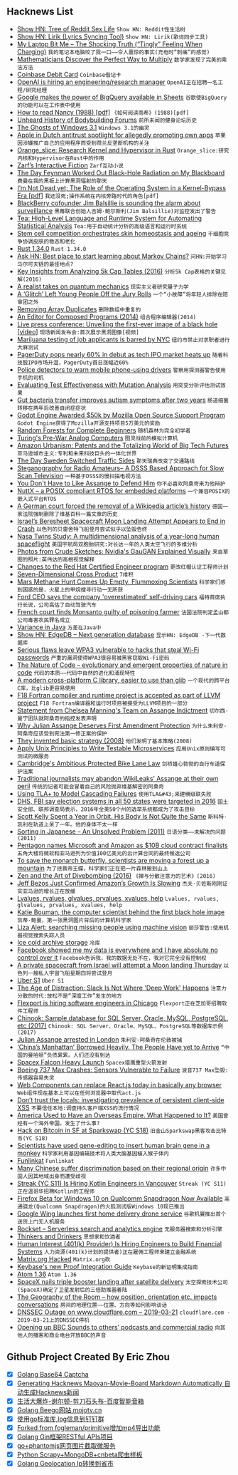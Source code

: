 ## Hacknews List


- [Show HN: Tree of Reddit Sex Life](https://observablehq.com/@stared/tree-of-reddit-sex-life)  `Show HN: Reddit性生活树`
- [Show HN: Lirik (Lyrics Syncing Tool)](https://lyrik.netlify.com/interpretations/1?a=12.083&amp;b=23.228&amp;lng=en)  `Show HN: Lirik(歌词同步工具)`
- [My Laptop Bit Me – The Shocking Truth (“Tingly” Feeling When Charging)](http://enclydion.blogspot.com/2012/04/my-laptop-bit-me-shocking-truth.html)  `我的笔记本电脑咬了我一口——令人震惊的事实(充电时“刺痛”的感觉)`
- [Mathematicians Discover the Perfect Way to Multiply](https://www.quantamagazine.org/mathematicians-discover-the-perfect-way-to-multiply-20190411/)  `数学家发现了完美的乘法方法`
- [Coinbase Debit Card](https://www.coinbase.com/card)  `Coinbase借记卡`
- [OpenAI is hiring an engineering/research manager](https://twitter.com/gdb/status/1116381180079656960)  `OpenAI正在招聘一名工程/研究经理`
- [Google makes the power of BigQuery available in Sheets](https://techcrunch.com/2019/04/10/google-makes-the-power-of-bigquery-available-in-sheets/)  `谷歌使BigQuery的功能可以在工作表中使用`
- [How to read Nancy (1988) [pdf]](http://www.laffpix.com/howtoreadnancy.pdf)  `《如何阅读南希》(1988)[pdf]`
- [Unheard History of Bodybuilding Forums](https://melmagazine.com/en-us/story/the-unheard-history-of-bodybuilding-forums-as-told-by-the-trolls-and-counter-trolls-who-made-them-huge)  `前所未闻的健身论坛历史`
- [The Ghosts of Windows 3.1](https://tedium.co/2019/04/09/windows-3.1-obscurities)  `Windows 3.1的幽灵`
- [Apple in Dutch antitrust spotlight for allegedly promoting own apps](https://www.reuters.com/article/us-apple-antitrust-netherlands/apple-in-dutch-antitrust-spotlight-for-allegedly-promoting-own-apps-idUSKCN1RN215)  `苹果因涉嫌推广自己的应用程序而受到荷兰反垄断机构的关注`
- [Orange_slice: Research Kernel and Hypervisor in Rust](https://github.com/gamozolabs/orange_slice)  `Orange_slice:研究内核和Hypervisor在Rust中的作用`
- [Zarf’s Interactive Fiction](https://www.eblong.com/zarf/if.html)  `Zarf互动小说`
- [The Day Feynman Worked Out Black-Hole Radiation on My Blackboard](http://nautil.us/blog/the-day-feynman-worked-out-black_hole-radiation-on-my-blackboard)  `费曼在我的黑板上计算黑洞辐射的那天`
- [I’m Not Dead yet; The Role of the Operating System in a Kernel-Bypass Era [pdf]](http://irenezhang.net//papers/demikernel-hotos19.pdf)  `我还没死;操作系统在内核旁路时代的角色[pdf]`
- [BlackBerry cofounder Jim Balsillie is sounding the alarm about surveillance](https://thewalrus.ca/are-you-afraid-of-google-blackberry-cofounder-jim-balsillie-says-you-should-be/)  `黑莓联合创始人吉姆·鲍尔斯利(Jim Balsillie)对监控发出了警告`
- [Tea: High-Level Language and Runtime System for Automating Statistical Analysis](https://arxiv.org/abs/1904.05387)  `Tea:用于自动统计分析的高级语言和运行时系统`
- [Stem cell competition orchestrates skin homeostasis and ageing](https://www.nature.com/articles/s41586-019-1085-7)  `干细胞竞争协调皮肤的稳态和老化`
- [Rust 1.34.0](https://blog.rust-lang.org/2019/04/11/Rust-1.34.0.html)  `Rust 1.34.0`
- [Ask HN: Best place to start learning about Markov Chains?](item?id=19633212)  `问HN:开始学习马尔可夫链的最佳地点?`
- [Key Insights from Analyzing 5k Cap Tables (2016)](https://www.capshare.com/blog/4-key-insights-from-5000-cap-tables/)  `分析5k Cap表格的关键见解(2016)`
- [A realist takes on quantum mechanics](https://www.nature.com/articles/d41586-019-01101-0)  `现实主义者研究量子力学`
- [A ‘Glitch’ Left Young People Off the Jury Rolls](https://www.nytimes.com/2019/04/10/us/baton-rouge-jury-glitch.html)  `一个“小故障”将年轻人排除在陪审团之外`
- [Removing Array Duplicates](https://flak.tedunangst.com/post/removing-array-duplicates)  `删除数组中重复的`
- [An Editor for Composed Programs (2014)](https://tratt.net/laurie/blog/entries/an_editor_for_composed_programs.html)  `组合程序编辑器(2014)`
- [Live press conference: Unveiling the first-ever image of a black hole [video]](https://www.youtube.com/watch?v=Dr20f19czeE)  `现场新闻发布会:首次展示黑洞图像[视频]`
- [Marijuana testing of job applicants is barred by NYC](https://www.nytimes.com/2019/04/11/nyregion/marijuana-drug-testing-nyc.html)  `纽约市禁止对求职者进行大麻测试`
- [PagerDuty pops nearly 60% in debut as tech IPO market heats up](https://www.cnbc.com/2019/04/11/pagerduty-pops-more-than-50percent-in-debut-as-tech-ipo-market-heats-up.html)  `随着科技股IPO市场升温，PagerDuty首日涨幅近60%`
- [Police detectors to warn mobile phone-using drivers](https://www.bbc.co.uk/news/uk-england-47896472)  `警察用探测器警告使用手机的司机`
- [Evaluating Test Effectiveness with Mutation Analysis](https://www.fuzzingbook.org/html/MutationAnalysis.html)  `用突变分析评估测试效果`
- [Gut bacteria transfer improves autism symptoms after two years](https://www.nature.com/articles/s41598-019-42183-0)  `肠道细菌转移在两年后改善自闭症症状`
- [Godot Engine Awarded $50k by Mozilla Open Source Support Program](https://godotengine.org/article/godot-engine-awarded-50000-mozilla-open-source-support-program)  `Godot Engine获得了Mozilla开源支持项目5万美元的奖励`
- [Random Forests for Complete Beginners](https://victorzhou.com/blog/intro-to-random-forests/)  `随机森林为完全初学者`
- [Turing&#39;s Pre-War Analog Computers](https://cacm.acm.org/magazines/2017/8/219602-turings-pre-war-analog-computers/abstract)  `图灵战前的模拟计算机`
- [Amazon Urbanism: Patents and the Totalizing World of Big Tech Futures](https://failedarchitecture.com/amazon-urbanism-patents-and-the-totalizing-world-of-big-tech-futures/)  `亚马逊城市主义:专利和未来科技巨头的一体化世界`
- [The Day Sweden Switched Traffic Sides](https://www.amusingplanet.com/2019/04/dagen-h-day-sweden-switched-traffic.html)  `那天瑞典改变了交通路线`
- [Steganography for Radio Amateurs– A DSSS Based Approach for Slow Scan Television](http://citeseerx.ist.psu.edu/viewdoc/download?doi=10.1.1.128.5217&amp;rep=rep1&amp;type=pdf)  `一种基于DSSS的慢扫描电视方法`
- [You Don&#39;t Have to Like Assange to Defend Him](https://www.theatlantic.com/ideas/archive/2019/04/julian-assange-arrested-journalists-defend/586936/)  `你不必喜欢阿桑奇来为他辩护`
- [NuttX – a POSIX compliant RTOS for embedded platforms](http://nuttx.org/)  `一个兼容POSIX的嵌入式平台RTOS`
- [A German court forced the removal of a Wikipedia article’s history](https://wikimediafoundation.org/2019/04/11/a-german-court-forced-us-to-remove-part-of-a-wikipedia-articles-history-heres-what-that-means/)  `德国一家法院强制删除了维基百科一篇文章的历史`
- [Israel’s Beresheet Spacecraft Moon Landing Attempt Appears to End in Crash](https://www.nytimes.com/2019/04/11/science/israel-moon-landing-beresheet.html)  `以色列的贝雷舍特飞船登月尝试似乎以坠毁告终`
- [Nasa Twins Study: A multidimensional analysis of a year-long human spaceflight](http://science.sciencemag.org/content/364/6436/eaau8650)  `美国宇航局双胞胎研究:对长达一年的人类太空飞行的多维分析`
- [Photos from Crude Sketches: Nvidia&#39;s GauGAN Explained Visually](https://adamdking.com/blog/gaugan/)  `来自草图的照片:英伟达的高根视觉解释`
- [Changes to the Red Hat Certified Engineer program](https://www.redhat.com/en/blog/announcing-evolution-red-hat-certified-engineer-program)  `更改红帽认证工程师计划`
- [Seven-Dimensional Cross Product](https://en.wikipedia.org/wiki/Seven-dimensional_cross_product)  `7维积`
- [Mars Methane Hunt Comes Up Empty, Flummoxing Scientists](https://www.scientificamerican.com/article/mars-methane-hunt-comes-up-empty-flummoxing-scientists/)  `科学家们感到困惑的是，火星上的甲烷搜寻行动一无所获`
- [Ford CEO says the company &#39;overestimated&#39; self-driving cars](https://www.engadget.com/2019/04/10/ford-ceo-says-the-company-overestimated-self-driving-cars/)  `福特首席执行长说，公司高估了自动驾驶汽车`
- [French court finds Monsanto guilty of poisoning farmer](https://www.theguardian.com/business/2019/apr/11/french-court-finds-monsanto-guilty-of-poisoning-farmer)  `法国法院判定孟山都公司毒害农民罪名成立`
- [Variance in Java](https://llorllale.github.io/java-variance/)  `方差在Java中`
- [Show HN: EdgeDB – Next generation database](https://edgedb.com/blog/edgedb-1-0-alpha-1)  `显示HN: EdgeDB -下一代数据库`
- [Serious flaws leave WPA3 vulnerable to hacks that steal Wi-Fi passwords](https://arstechnica.com/information-technology/2019/04/serious-flaws-leave-wpa3-vulnerable-to-hacks-that-steal-wi-fi-passwords/)  `严重的漏洞使得WPA3很容易被黑客窃取Wi-Fi密码`
- [The Nature of Code – evolutionary and emergent properties of nature in code](https://natureofcode.com/)  `代码的本质——代码中自然的进化和涌现特性`
- [A modern cross-platform C library, easier to use than glib](https://github.com/tboox/tbox)  `一个现代的跨平台C库，比glib更容易使用`
- [F18 Fortran compiler and runtime project is accepted as part of LLVM project](https://lists.llvm.org/pipermail/llvm-dev/2019-April/131703.html)  `F18 Fortran编译器和运行时项目被接受为LLVM项目的一部分`
- [Statement from Chelsea Manning&#39;s Team on Assange Indictment](https://www.sparrowmedia.net/2019/04/statement-from-chelsea-mannings-support-team-regarding-todays-unsealed-indictment-and-the-purely-punitive-nature-of-chelseas-continued-detention/)  `切尔西·曼宁团队就阿桑奇的指控发表声明`
- [Why Julian Assange Deserves First Amendment Protection](https://harpers.org/archive/2019/04/more-than-a-data-dump-julian-assange/)  `为什么朱利安·阿桑奇应该受到宪法第一修正案的保护`
- [They invented basic strategy (2008)](https://lasvegassun.com/news/2008/jan/04/the-inside-straight-they-invented-basic-strategy-j/)  `他们发明了基本策略(2008)`
- [Apply Unix Principles to Write Testable Microservices](https://microservices-on-my-mind.blogspot.com/2019/04/break-functional-and-orchestration.html?m=1)  `应用Unix原则编写可测试的微服务`
- [Cambridge&#39;s Ambitious Protected Bike Lane Law](https://www.citylab.com/transportation/2019/04/protected-bike-lanes-traffic-safety-cambridge-bicycle-plan/586876/)  `剑桥雄心勃勃的自行车道保护法案`
- [Traditional journalists may abandon WikiLeaks’ Assange at their own peril](https://www.washingtonpost.com/lifestyle/style/traditional-journalists-may-abandon-wikileaks-assange-at-their-own-peril/2019/04/11/45ae985c-5c84-11e9-842d-7d3ed7eb3957_story.html)  `传统的记者可能会冒着自己的风险抛弃维基解密的阿桑奇`
- [Using TLA&#43; to Model Cascading Failures](https://medium.com/@bellmar/using-tla-to-model-cascading-failures-5d1ebc5e4c4f)  `使用TLA&#43;来建模级联失败`
- [DHS, FBI say election systems in all 50 states were targeted in 2016](https://arstechnica.com/information-technology/2019/04/dhs-fbi-say-election-systems-in-50-states-were-targeted-in-2016/)  `国土安全部、联邦调查局表示，2016年全美50个州的选举系统都成为了攻击目标`
- [Scott Kelly Spent a Year in Orbit. His Body Is Not Quite the Same](https://www.nytimes.com/2019/04/11/science/scott-mark-kelly-twins-space-nasa.html#click=https://t.co/Tr2EtNP2z3)  `斯科特·凯利在轨道上呆了一年。他的身体不太一样`
- [Sorting in Japanese – An Unsolved Problem (2011)](http://www.localizingjapan.com/blog/2011/02/13/sorting-in-japanese-%E2%80%94-an-unsolved-problem/)  `日语分类——未解决的问题(2011)`
- [Pentagon names Microsoft and Amazon as $10B cloud contract finalists](https://techcrunch.com/2019/04/11/much-to-oracles-chagrin-pentagon-names-microsoft-and-amazon-as-10b-jedi-cloud-contract-finalists/)  `五角大楼将微软和亚马逊列为价值100亿美元的云计算合同的最终候选公司`
- [To save the monarch butterfly, scientists are moving a forest up a mountain](https://www.latimes.com/world/mexico-americas/la-fg-col1-mexico-monarch-butterfly-20190409-htmlstory.html)  `为了拯救帝王蝶，科学家们正在把一片森林搬到山上`
- [Zen and the Art of Divebombing (2016)](http://www.friesian.com/divebomb.htm)  `《禅与分散注意力的艺术》(2016)`
- [Jeff Bezos Just Confirmed Amazon’s Growth Is Slowing](https://www.bloomberg.com/opinion/articles/2019-04-11/jeff-bezos-just-confirmed-amazon-s-growth-is-slowing)  `杰夫·贝佐斯刚刚证实亚马逊的增长正在放缓`
- [Lvalues, rvalues, glvalues, prvalues, xvalues, help](https://blog.knatten.org/2018/03/09/lvalues-rvalues-glvalues-prvalues-xvalues-help/)  `Lvalues, rvalues, glvalues, prvalues, xvalues, help`
- [Katie Bouman, the computer scientist behind the first black hole image](https://www.bbc.com/news/science-environment-47891902)  `凯蒂·鲍曼，第一张黑洞图片背后的计算机科学家`
- [Liza Alert: searching missing people using machine vision](https://habr.com/en/company/mailru/blog/446974/)  `丽莎警告:使用机器视觉搜索失踪人员`
- [Ice cold archive storage](https://cloud.google.com/blog/products/storage-data-transfer/whats-cooler-than-being-cool-ice-cold-archive-storage)  `冷库`
- [Facebook showed me my data is everywhere and I have absolute no control over it](https://www.buzzfeednews.com/article/katienotopoulos/facebook-advertisers-data-brokers-car-dealerships)  `Facebook告诉我，我的数据无处不在，我对它完全没有控制权`
- [A private spacecraft from Israel will attempt a Moon landing Thursday](https://arstechnica.com/science/2019/04/a-private-spacecraft-from-israel-will-attempt-a-moon-landing-thursday/)  `以色列一艘私人宇宙飞船星期四将尝试登月`
- [Uber S1](https://www.sec.gov/Archives/edgar/data/1543151/000119312519103850/d647752ds1.htm)  `Uber S1`
- [The Age of Distraction: Slack Is Not Where &#39;Deep Work&#39; Happens](https://blog.nuclino.com/slack-is-not-where-deep-work-happens)  `注意力分散的时代:放松不是“深度工作”发生的地方`
- [Flexport is hiring software engineers in Chicago](https://www.flexport.com/careers/department/engineering)  `Flexport正在芝加哥招聘软件工程师`
- [Chinook: Sample database for SQL Server, Oracle, MySQL, PostgreSQL, etc (2017)](https://github.com/lerocha/chinook-database)  `Chinook: SQL Server、Oracle、MySQL、PostgreSQL等数据库示例(2017)`
- [Julian Assange arrested in London](https://www.bbc.co.uk/news/uk-47891737)  `朱利安·阿桑奇在伦敦被捕`
- [‘China’s Manhattan’ Borrowed Heavily. The People Have yet to Arrive](https://www.nytimes.com/2019/04/10/business/china-economy-debt-tianjin.html)  `“中国的曼哈顿”负债累累。人们还没有到达`
- [Spacex Falcon Heavy Launch](https://spacex.com/webcast)  `Spacex猎鹰重型火箭发射`
- [Boeing 737 Max Crashes: Sensors Vulnerable to Failure](https://www.bloomberg.com/news/articles/2019-04-11/sensors-linked-to-737-crashes-vulnerable-to-failure-data-show)  `波音737 Max坠毁:传感器容易失灵`
- [Web Components can replace React.js today in basically any browser](https://www.dannymoerkerke.com/blog/web-components-will-replace-your-frontend-framework)  `Web组件现在基本上可以在任何浏览器中取代act.js`
- [Don’t trust the locals: investigating prevalence of persistent client-side XSS](https://blog.acolyer.org/2019/04/10/dont-trust-the-locals-investigating-the-prevalence-of-persistent-client-side-cross-site-scripting-in-the-wild/)  `不要信任本地:调查持久客户端XSS的流行情况`
- [America Used to Have an Overseas Empire. What Happened to It?](http://nymag.com/intelligencer/2019/04/adrian-chen-reviews-daniel-immerwahrs-how-to-hide-an-empire.html)  `美国曾经有一个海外帝国。发生了什么事?`
- [Hack on Bitcoin in SF at Sparkswap (YC S18)](https://www.keyvalues.com/sparkswap)  `旧金山Sparkswap黑客攻击比特币(YC S18)`
- [Scientists have used gene-editing to insert human brain gene in a monkey](https://www.brecorder.com/2019/04/11/488194/scientists-put-human-gene-into-monkeys-to-make-them-smarter-human-like/)  `科学家利用基因编辑技术将人类大脑基因植入猴子体内`
- [Funlinkat](https://oshogbo.vexillium.org/blog/63/)  `Funlinkat`
- [Many Chinese suffer discrimination based on their regional origin](https://www.economist.com/china/2019/04/13/many-chinese-suffer-discrimination-based-on-their-regional-origin)  `许多中国人因其地域出身而遭受歧视`
- [Streak (YC S11) Is Hiring Kotlin Engineers in Vancouver](https://www.streak.com/careers/android-lead-vancouver)  `Streak (YC S11)正在温哥华招聘Kotlin的工程师`
- [Firefox Beta for Windows 10 on Qualcomm Snapdragon Now Available](https://blog.mozilla.org/futurereleases/2019/04/11/firefox-beta-for-windows-10-on-qualcomm-snapdragon-always-connected-pcs-now-available/)  `高通骁龙(Qualcomm Snapdragon)的火狐测试版Windows 10现已推出`
- [Google Wing launches first home delivery drone service](https://www.bbc.co.uk/news/technology-47880288)  `谷歌机翼推出首个送货上门无人机服务`
- [Rockset – Serverless search and analytics engine](https://www.rockset.com)  `无服务器搜索和分析引擎`
- [Thinkers and Drinkers](https://literaryreview.co.uk/thinkers-drinkers)  `思想家和饮酒者`
- [Human Interest (401(k) Provider) Is Hiring Engineers to Build Financial Systems](https://boards.greenhouse.io/captain401/jobs/1565704)  `人力资源(401(k)计划的提供者)正在雇佣工程师来建立金融系统`
- [Matrix.org Hacked](https://web.archive.org/web/20190412060115/http://matrix.org/)  `Matrix.org砍`
- [Keybase&#39;s new Proof Integration Guide](https://keybase.io/docs/proof_integration_guide)  `Keybase的新证明集成指南`
- [Atom 1.36](https://blog.atom.io/2019/04/09/atom-1-36.html)  `Atom 1.36`
- [SpaceX nails triple booster landing after satellite delivery](https://www.bbc.com/news/av/science-environment-47903788/spacex-nails-triple-booster-landing-after-satellite-delivery)  `太空探索技术公司(SpaceX)确定了卫星发射后的三倍助推器着陆`
- [The Geography of the Room – how position, orientation etc. impacts conversations](https://www.lesspenguiny.com/articles/the-geography-of-the-room)  `房间的地理位置——位置、方向等如何影响谈话`
- [DNSSEC Outage on www.cloudflare.com – 2019-03-21](https://ianix.com/pub/dnssec-outages/20190321-www.cloudflare.com/)  `cloudflare.com - 2019-03-21上的DNSSEC停机`
- [Opening up BBC Sounds to others’ podcasts and commercial radio](https://www.bbc.co.uk/blogs/aboutthebbc/entries/d1624a77-bd3d-48c3-ad42-301f19263364)  `向其他人的播客和商业电台开放BBC的声音`

## Github Project Created By Eric Zhou

- [x] [Golang Base64 Captcha](https://github.com/mojocn/base64Captcha)
- [x] [Generating Hacknews Maoyan-Movie-Board Markdown Automatically 自动生成Hacknews新闻](https://github.com/dejavuzhou/md-genie)
- [x] [生活大爆炸-谢尔顿-剪刀石头布-百度智能音箱](https://github.com/mojocn/dueros-bang-game)
- [x] [Golang Beego网站 mojotv.cn](https://github.com/mojocn/www.mojotv.cn)
- [x] [使用go标准库,log信息到钉钉群](https://github.com/mojocn/dooger)
- [x] [Forked from fogleman/primitive增加mp4导出功能](https://github.com/mojocn/primitive)
- [x] [Golang Gin框架RESTful APIs项目](https://github.com/JJJJJJJerk/ezier-golang-web-api-framework)
- [x] [go+phantomjs网页图片截取微服务](https://github.com/mojocn/screen_shot)
- [x] [Python Scrapy+MongoDB+cnbeta爬虫样板](https://github.com/mojocn/scrapy_mongodb_boilerplate_cnbeta)
- [x] [Golang Geolocation Ip转换到省市](https://github.com/mojocn/ip2location)